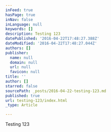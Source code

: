 ```yaml
---
inFeed: true
hasPage: true
inNav: false
inLanguage: null
keywords: []
description: Testing 123
datePublished: '2016-04-22T17:48:27.388Z'
dateModified: '2016-04-22T17:48:27.044Z'
authors: []
publisher:
  name: null
  domain: null
  url: null
  favicon: null
title: ''
author: []
starred: false
sourcePath: _posts/2016-04-22-testing-123.md
published: true
url: testing-123/index.html
_type: Article

---
```

Testing 123